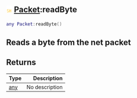 ## ![shared](.gitbook/assets/shared.png) [Packet](./home/Packet):readByte

```lua
any Packet:readByte()
```

Reads a byte from the net packet
------
## Returns

| Type   | Description |
| ------ | ----------: |
| [any](./home/any) | No description |

